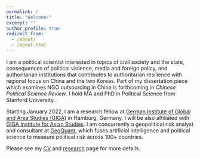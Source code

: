 ```yaml
---
permalink: /
title: "Welcome!"
excerpt: ""
author_profile: true
redirect_from:
  - /about/
  - /about.html
---
```

I am a political scientist interested in topics of civil society and the state, consequences of political violence, media and foreign policy, and authoritarian institutions that contributes to authoritarian resilience with regional focus on China and the two Koreas. Part of my dissertation piece which examines NGO outsourcing in China is forthcoming in *Chinese Political Science Review*. I hold MA and PhD in Political Science from Stanford University.

Starting January 2022, I am a research fellow at [German Institute of Global and Area Studies (GIGA)](https://www.giga-hamburg.de/en/) in Hamburg, Germany. I will be also affiliated with [GIGA Institute for Asian Studies](https://www.giga-hamburg.de/en/institutes/giga-institute-for-asian-studies/). I am concurrently a geopolitical risk analyst and consultant at [GeoQuant](https://geoquant.com/), which fuses artificial intelligence and political science to measure political risk across 100+ countries. 

Please see my [CV](https://ehsong.github.io/files/SONG_CV2.pdf) and [research](https://ehsong.github.io/research/) page for more details.

